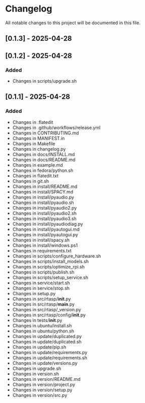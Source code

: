 # Changelog

All notable changes to this project will be documented in this file.

## [0.1.3] - 2025-04-28

## [0.1.2] - 2025-04-28

### Added
- Changes in scripts/upgrade.sh

## [0.1.1] - 2025-04-28

### Added
- Changes in .flatedit
- Changes in .github/workflows/release.yml
- Changes in CONTRIBUTING.md
- Changes in MANIFEST.in
- Changes in Makefile
- Changes in changelog.py
- Changes in docs/INSTALL.md
- Changes in docs/README.md
- Changes in example.md
- Changes in fedora/python.sh
- Changes in flatedit.txt
- Changes in git.sh
- Changes in install/README.md
- Changes in install/SPACY.md
- Changes in install/pyaudio.py
- Changes in install/pyaudio.sh
- Changes in install/pyaudio2.py
- Changes in install/pyaudio2.sh
- Changes in install/pyaudio3.sh
- Changes in install/pyaudiodiag.py
- Changes in install/pyautogui.md
- Changes in install/pyautogui.py
- Changes in install/spacy.sh
- Changes in install/windows.ps1
- Changes in requirements.txt
- Changes in scripts/configure_hardware.sh
- Changes in scripts/install_models.sh
- Changes in scripts/optimize_rpi.sh
- Changes in scripts/publish.sh
- Changes in scripts/setup_service.sh
- Changes in service/start.sh
- Changes in service/stop.sh
- Changes in setup.py
- Changes in src/rtasp/__init__.py
- Changes in src/rtasp/__main__.py
- Changes in src/rtasp/_version.py
- Changes in src/rtasp/config/__init__.py
- Changes in tests/__init__.py
- Changes in ubuntu/install.sh
- Changes in ubuntu/python.sh
- Changes in update/duplicated.py
- Changes in update/duplicated.sh
- Changes in update/pip.sh
- Changes in update/requirements.py
- Changes in update/requirements.sh
- Changes in update/versions.py
- Changes in upgrade.sh
- Changes in version.sh
- Changes in version/README.md
- Changes in version/project.py
- Changes in version/setup.py
- Changes in version/src.py

